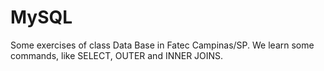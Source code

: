 # MySQL
Some exercises of class Data Base in Fatec Campinas/SP. We learn some commands, like SELECT, OUTER and INNER JOINS. 
